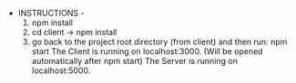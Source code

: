 - INSTRUCTIONS -
  1. npm install
  2. cd client -> npm install
  3. go back to the project root directory (from client) and then run: npm start
    The Client is running on localhost:3000. (Will be opened automatically after npm start)
    The Server is running on localhost:5000.